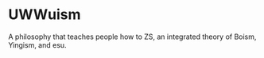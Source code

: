 # UWWuism
A philosophy that teaches people how to ZS, an integrated theory of Boism, Yingism, and esu.

